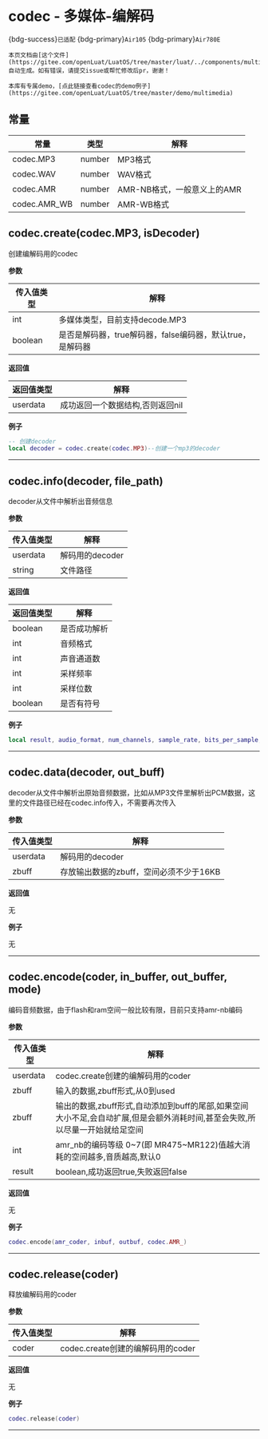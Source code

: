 # codec - 多媒体-编解码

{bdg-success}`已适配` {bdg-primary}`Air105` {bdg-primary}`Air780E`

```{note}
本页文档由[这个文件](https://gitee.com/openLuat/LuatOS/tree/master/luat/../components/multimedia/luat_lib_multimedia_codec.c)自动生成。如有错误，请提交issue或帮忙修改后pr，谢谢！
```

```{tip}
本库有专属demo，[点此链接查看codec的demo例子](https://gitee.com/openLuat/LuatOS/tree/master/demo/multimedia)
```

## 常量

|常量|类型|解释|
|-|-|-|
|codec.MP3|number|MP3格式|
|codec.WAV|number|WAV格式|
|codec.AMR|number|AMR-NB格式，一般意义上的AMR|
|codec.AMR_WB|number|AMR-WB格式|


## codec.create(codec.MP3, isDecoder)



创建编解码用的codec

**参数**

|传入值类型|解释|
|-|-|
|int|多媒体类型，目前支持decode.MP3|
|boolean|是否是解码器，true解码器，false编码器，默认true，是解码器|

**返回值**

|返回值类型|解释|
|-|-|
|userdata|成功返回一个数据结构,否则返回nil|

**例子**

```lua
-- 创建decoder
local decoder = codec.create(codec.MP3)--创建一个mp3的decoder

```

---

## codec.info(decoder, file_path)



decoder从文件中解析出音频信息

**参数**

|传入值类型|解释|
|-|-|
|userdata|解码用的decoder|
|string|文件路径|

**返回值**

|返回值类型|解释|
|-|-|
|boolean|是否成功解析|
|int|音频格式|
|int|声音通道数|
|int|采样频率|
|int|采样位数|
|boolean|是否有符号|

**例子**

```lua
local result, audio_format, num_channels, sample_rate, bits_per_sample, is_signed= codec.get_audio_info(coder, "xxx")

```

---

## codec.data(decoder, out_buff)



decoder从文件中解析出原始音频数据，比如从MP3文件里解析出PCM数据，这里的文件路径已经在codec.info传入，不需要再次传入

**参数**

|传入值类型|解释|
|-|-|
|userdata|解码用的decoder|
|zbuff|存放输出数据的zbuff，空间必须不少于16KB|

**返回值**

无

**例子**

无

---

## codec.encode(coder, in_buffer, out_buffer, mode)



编码音频数据，由于flash和ram空间一般比较有限，目前只支持amr-nb编码

**参数**

|传入值类型|解释|
|-|-|
|userdata|codec.create创建的编解码用的coder|
|zbuff|输入的数据,zbuff形式,从0到used|
|zbuff|输出的数据,zbuff形式,自动添加到buff的尾部,如果空间大小不足,会自动扩展,但是会额外消耗时间,甚至会失败,所以尽量一开始就给足空间|
|int|amr_nb的编码等级 0~7(即 MR475~MR122)值越大消耗的空间越多,音质越高,默认0|
|result|boolean,成功返回true,失败返回false|

**返回值**

无

**例子**

```lua
codec.encode(amr_coder, inbuf, outbuf, codec.AMR_)

```

---

## codec.release(coder)



释放编解码用的coder

**参数**

|传入值类型|解释|
|-|-|
|coder|codec.create创建的编解码用的coder|

**返回值**

无

**例子**

```lua
codec.release(coder)

```

---

